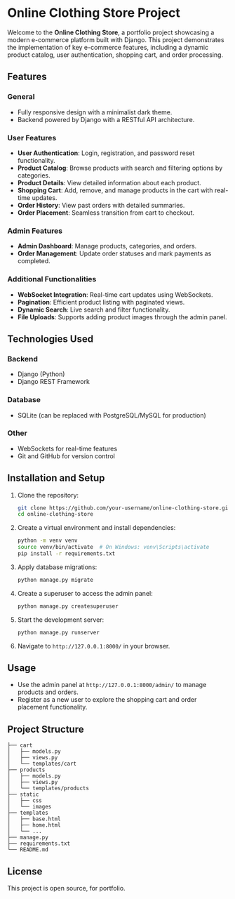 # Online Clothing Store Project

Welcome to the **Online Clothing Store**, a portfolio project showcasing a modern e-commerce platform built with Django. This project demonstrates the implementation of key e-commerce features, including a dynamic product catalog, user authentication, shopping cart, and order processing.

## Features

### General
- Fully responsive design with a minimalist dark theme.
- Backend powered by Django with a RESTful API architecture.

### User Features
- **User Authentication**: Login, registration, and password reset functionality.
- **Product Catalog**: Browse products with search and filtering options by categories.
- **Product Details**: View detailed information about each product.
- **Shopping Cart**: Add, remove, and manage products in the cart with real-time updates.
- **Order History**: View past orders with detailed summaries.
- **Order Placement**: Seamless transition from cart to checkout.

### Admin Features
- **Admin Dashboard**: Manage products, categories, and orders.
- **Order Management**: Update order statuses and mark payments as completed.

### Additional Functionalities
- **WebSocket Integration**: Real-time cart updates using WebSockets.
- **Pagination**: Efficient product listing with paginated views.
- **Dynamic Search**: Live search and filter functionality.
- **File Uploads**: Supports adding product images through the admin panel.

## Technologies Used

### Backend
- Django (Python)
- Django REST Framework

### Database
- SQLite (can be replaced with PostgreSQL/MySQL for production)

### Other
- WebSockets for real-time features
- Git and GitHub for version control

## Installation and Setup

1. Clone the repository:
   ```bash
   git clone https://github.com/your-username/online-clothing-store.git
   cd online-clothing-store
   ```

2. Create a virtual environment and install dependencies:
   ```bash
   python -m venv venv
   source venv/bin/activate  # On Windows: venv\Scripts\activate
   pip install -r requirements.txt
   ```

3. Apply database migrations:
   ```bash
   python manage.py migrate
   ```

4. Create a superuser to access the admin panel:
   ```bash
   python manage.py createsuperuser
   ```

5. Start the development server:
   ```bash
   python manage.py runserver
   ```

6. Navigate to `http://127.0.0.1:8000/` in your browser.

## Usage

- Use the admin panel at `http://127.0.0.1:8000/admin/` to manage products and orders.
- Register as a new user to explore the shopping cart and order placement functionality.

## Project Structure

```
├── cart
│   ├── models.py
│   ├── views.py
│   └── templates/cart
├── products
│   ├── models.py
│   ├── views.py
│   └── templates/products
├── static
│   ├── css
│   └── images
├── templates
│   ├── base.html
│   ├── home.html
│   └── ...
├── manage.py
├── requirements.txt
└── README.md
```


## License

This project is open source, for portfolio.

